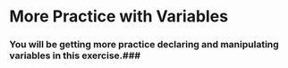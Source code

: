 # More Practice with Variables #

### You will be getting more practice declaring and manipulating variables in this exercise.###

